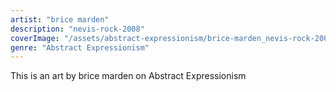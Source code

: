 ```yaml
---
artist: "brice marden"
description: "nevis-rock-2008"
coverImage: "/assets/abstract-expressionism/brice-marden_nevis-rock-2008.jpg"
genre: "Abstract Expressionism"
---
```

This is an art by brice marden on Abstract Expressionism

